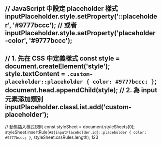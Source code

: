 // JavaScript 中設定 placeholder 樣式
inputPlaceholder.style.setProperty('::placeholder', '#9777bccc');
// 或者
inputPlaceholder.style.setProperty('placeholder-color', '#9777bccc');
-
// 1. 先在 CSS 中定義樣式
const style = document.createElement('style');
style.textContent = `
  .custom-placeholder::placeholder {
    color: #9777bccc;
  }
`;
document.head.appendChild(style);
// 2. 為 input 元素添加類別
inputPlaceholder.classList.add('custom-placeholder');
-
// 動態插入樣式規則
const styleSheet = document.styleSheets[0];
styleSheet.insertRule(`
  #${inputPlaceholder.id}::placeholder {
    color: #9777bccc;
  }
`, styleSheet.cssRules.length);  123